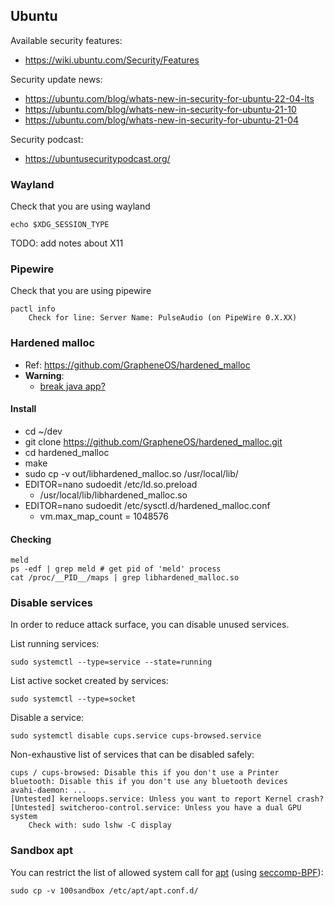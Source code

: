 ## Ubuntu

Available security features:
* https://wiki.ubuntu.com/Security/Features

Security update news:
* https://ubuntu.com/blog/whats-new-in-security-for-ubuntu-22-04-lts
* https://ubuntu.com/blog/whats-new-in-security-for-ubuntu-21-10 
* https://ubuntu.com/blog/whats-new-in-security-for-ubuntu-21-04

Security podcast:
* https://ubuntusecuritypodcast.org/

### Wayland

Check that you are using wayland

    echo $XDG_SESSION_TYPE

TODO: add notes about X11

### Pipewire

Check that you are using pipewire

    pactl info
        Check for line: Server Name: PulseAudio (on PipeWire 0.X.XX)

### Hardened malloc

* Ref: https://github.com/GrapheneOS/hardened_malloc
* **Warning**: 
  * [break java app?](https://github.com/GrapheneOS/hardened_malloc/issues/208)

#### Install

* cd ~/dev
* git clone https://github.com/GrapheneOS/hardened_malloc.git
* cd hardened_malloc
* make
* sudo cp -v out/libhardened_malloc.so /usr/local/lib/
* EDITOR=nano sudoedit /etc/ld.so.preload
  * /usr/local/lib/libhardened_malloc.so
* EDITOR=nano sudoedit /etc/sysctl.d/hardened_malloc.conf
  * vm.max_map_count = 1048576

#### Checking

    meld
    ps -edf | grep meld # get pid of 'meld' process
    cat /proc/__PID__/maps | grep libhardened_malloc.so

### Disable services

In order to reduce attack surface, you can disable unused services.

List running services:

    sudo systemctl --type=service --state=running

List active socket created by services:

    sudo systemctl --type=socket

Disable a service:

    sudo systemctl disable cups.service cups-browsed.service

Non-exhaustive list of services that can be disabled safely:

    cups / cups-browsed: Disable this if you don't use a Printer
    bluetooth: Disable this if you don't use any bluetooth devices
    avahi-daemon: ...
    [Untested] kerneloops.service: Unless you want to report Kernel crash?
    [Untested] switcheroo-control.service: Unless you have a dual GPU system
        Check with: sudo lshw -C display
    
### Sandbox apt

You can restrict the list of allowed system call for [apt](https://www.debian.org/releases/buster/amd64/release-notes/ch-whats-new.en.html#apt-sandboxing) (using [seccomp-BPF](https://www.kernel.org/doc/html/latest/userspace-api/seccomp_filter.html)):

    sudo cp -v 100sandbox /etc/apt/apt.conf.d/


